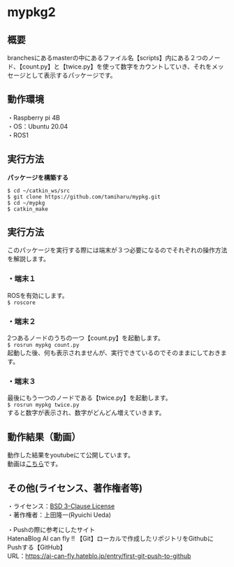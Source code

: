 # mypkg2
## 概要    
branchesにあるmasterの中にあるファイル名【scripts】内にある２つのノード、【count.py】と【twice.py】を使って数字をカウントしていき、それをメッセージとして表示するパッケージです。

## 動作環境 
・Raspberry pi 4B  
・OS：Ubuntu 20.04  
・ROS1

## 実行方法
**パッケージを構築する**
```
$ cd ~/catkin_ws/src
$ git clone https://github.com/tamiharu/mypkg.git
$ cd ~/mypkg
$ catkin_make
```

## 実行方法
このパッケージを実行する際には端末が３つ必要になるのでそれぞれの操作方法を解説します。
### ・端末１
ROSを有効にします。  
```$ roscore```

### ・端末２
2つあるノードのうちの一つ【count.py】を起動します。  
```$ rosrun mypkg count.py```  
起動した後、何も表示されませんが、実行できているのでそのままにしておきます。  

### ・端末３
最後にもう一つのノードである【twice.py】を起動します。  
```$ rosrun mypkg twice.py```  
すると数字が表示され、数字がどんどん増えていきます。  

## 動作結果（動画）  
動作した結果をyoutubeにて公開しています。  
動画は[こちら](https://www.youtube.com/watch?v=_PnO3ojpHpU)です。  

## その他(ライセンス、著作権者等)
・ライセンス：[BSD 3-Clause License](https://github.com/tamiharu/mypkg/blob/main/LICENSE)  
・著作権者：上田隆一(Ryuichi Ueda)

・Pushの際に参考にしたサイト  
HatenaBlog AI can fly !! 【Git】ローカルで作成したリポジトリをGithubにPushする【GitHub】  
URL：https://ai-can-fly.hateblo.jp/entry/first-git-push-to-github
